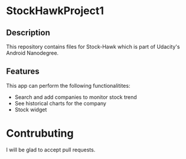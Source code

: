# StockHawkProject1
## Description

This repository contains files for Stock-Hawk which is part of Udacity's Android Nanodegree.

## Features

This app can perform the following functionalitites:

- Search and add companies to monitor stock trend
- See historical charts for the company
- Stock widget

# Contrubuting

I will be glad to accept pull requests.
